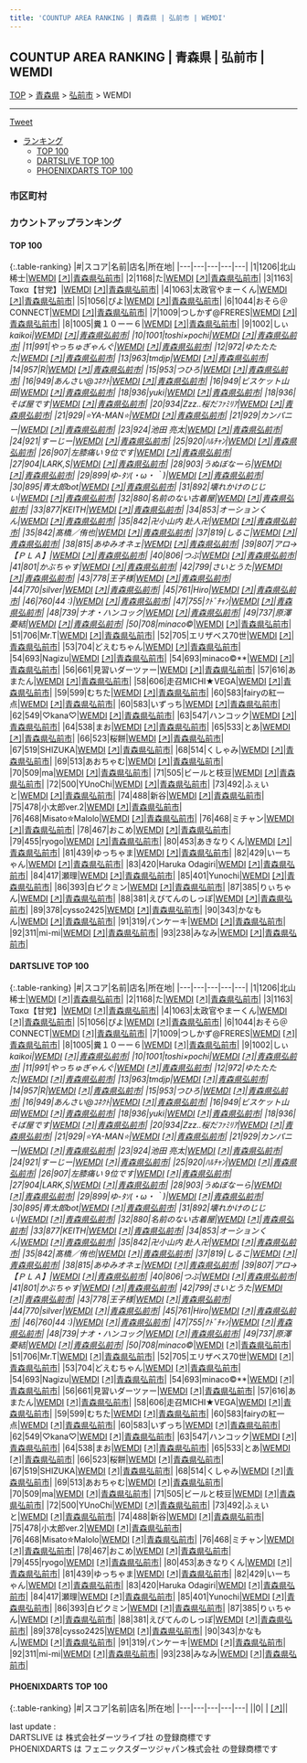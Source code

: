 ```yaml
---
title: 'COUNTUP AREA RANKING | 青森県 | 弘前市 | WEMDI'
---
```

## COUNTUP AREA RANKING | 青森県 | 弘前市 | WEMDI

[TOP](/darts/rank/) > [青森県](/darts/rank/青森県/) > [弘前市](/darts/rank/青森県/弘前市/) > WEMDI

___

<a href="https://twitter.com/share?ref_src=twsrc%5Etfw" data-text="COUNTUP AREA RANKING | 青森県弘前市WEMDI" class="twitter-share-button" data-hashtags="DARTSLIVE,PHOENIXDARTS,darts,ダーツ" data-show-count="false">Tweet</a>

* [ランキング](#カウントアップランキング)
    * [TOP 100](#top-100)
    * [DARTSLIVE TOP 100](#dartslive-top-100)
    * [PHOENIXDARTS TOP 100](#phoenixdarts-top-100)

### 市区町村

<ul>

</ul>

### カウントアップランキング

#### TOP 100



{:.table-ranking}
|#|スコア|名前|店名|所在地|
|---|---|---|---|---|
|1|1206|<span class="rank-name-dl">北山　稀士</span>|<a href="/darts/rank/shops/9cc9816dccb3c0a80d9b047a20a7ba1e.html">WEMDI</a> <a href="https://search.dartslive.com/jp/shop/9cc9816dccb3c0a80d9b047a20a7ba1e">[↗]</a>|<a href="/darts/rank/青森県/弘前市">青森県弘前市</a>|
|2|1168|<span class="rank-name-dl">た</span>|<a href="/darts/rank/shops/9cc9816dccb3c0a80d9b047a20a7ba1e.html">WEMDI</a> <a href="https://search.dartslive.com/jp/shop/9cc9816dccb3c0a80d9b047a20a7ba1e">[↗]</a>|<a href="/darts/rank/青森県/弘前市">青森県弘前市</a>|
|3|1163|<span class="rank-name-dl">Τακα【甘党】</span>|<a href="/darts/rank/shops/9cc9816dccb3c0a80d9b047a20a7ba1e.html">WEMDI</a> <a href="https://search.dartslive.com/jp/shop/9cc9816dccb3c0a80d9b047a20a7ba1e">[↗]</a>|<a href="/darts/rank/青森県/弘前市">青森県弘前市</a>|
|4|1063|<span class="rank-name-dl">太政官やまーくん</span>|<a href="/darts/rank/shops/9cc9816dccb3c0a80d9b047a20a7ba1e.html">WEMDI</a> <a href="https://search.dartslive.com/jp/shop/9cc9816dccb3c0a80d9b047a20a7ba1e">[↗]</a>|<a href="/darts/rank/青森県/弘前市">青森県弘前市</a>|
|5|1056|<span class="rank-name-dl">ぴよ</span>|<a href="/darts/rank/shops/9cc9816dccb3c0a80d9b047a20a7ba1e.html">WEMDI</a> <a href="https://search.dartslive.com/jp/shop/9cc9816dccb3c0a80d9b047a20a7ba1e">[↗]</a>|<a href="/darts/rank/青森県/弘前市">青森県弘前市</a>|
|6|1044|<span class="rank-name-dl">おそら＠CONNECT</span>|<a href="/darts/rank/shops/9cc9816dccb3c0a80d9b047a20a7ba1e.html">WEMDI</a> <a href="https://search.dartslive.com/jp/shop/9cc9816dccb3c0a80d9b047a20a7ba1e">[↗]</a>|<a href="/darts/rank/青森県/弘前市">青森県弘前市</a>|
|7|1009|<span class="rank-name-dl">つしかず@FRERES</span>|<a href="/darts/rank/shops/9cc9816dccb3c0a80d9b047a20a7ba1e.html">WEMDI</a> <a href="https://search.dartslive.com/jp/shop/9cc9816dccb3c0a80d9b047a20a7ba1e">[↗]</a>|<a href="/darts/rank/青森県/弘前市">青森県弘前市</a>|
|8|1005|<span class="rank-name-dl">糞１０ーー６</span>|<a href="/darts/rank/shops/9cc9816dccb3c0a80d9b047a20a7ba1e.html">WEMDI</a> <a href="https://search.dartslive.com/jp/shop/9cc9816dccb3c0a80d9b047a20a7ba1e">[↗]</a>|<a href="/darts/rank/青森県/弘前市">青森県弘前市</a>|
|9|1002|<span class="rank-name-dl">しぃ*kaikoi</span>|<a href="/darts/rank/shops/9cc9816dccb3c0a80d9b047a20a7ba1e.html">WEMDI</a> <a href="https://search.dartslive.com/jp/shop/9cc9816dccb3c0a80d9b047a20a7ba1e">[↗]</a>|<a href="/darts/rank/青森県/弘前市">青森県弘前市</a>|
|10|1001|<span class="rank-name-dl">toshi×pochi</span>|<a href="/darts/rank/shops/9cc9816dccb3c0a80d9b047a20a7ba1e.html">WEMDI</a> <a href="https://search.dartslive.com/jp/shop/9cc9816dccb3c0a80d9b047a20a7ba1e">[↗]</a>|<a href="/darts/rank/青森県/弘前市">青森県弘前市</a>|
|11|991|<span class="rank-name-dl">やっちゅぎゃんぐ</span>|<a href="/darts/rank/shops/9cc9816dccb3c0a80d9b047a20a7ba1e.html">WEMDI</a> <a href="https://search.dartslive.com/jp/shop/9cc9816dccb3c0a80d9b047a20a7ba1e">[↗]</a>|<a href="/darts/rank/青森県/弘前市">青森県弘前市</a>|
|12|972|<span class="rank-name-dl">ゆたたたた</span>|<a href="/darts/rank/shops/9cc9816dccb3c0a80d9b047a20a7ba1e.html">WEMDI</a> <a href="https://search.dartslive.com/jp/shop/9cc9816dccb3c0a80d9b047a20a7ba1e">[↗]</a>|<a href="/darts/rank/青森県/弘前市">青森県弘前市</a>|
|13|963|<span class="rank-name-dl">tmdjp</span>|<a href="/darts/rank/shops/9cc9816dccb3c0a80d9b047a20a7ba1e.html">WEMDI</a> <a href="https://search.dartslive.com/jp/shop/9cc9816dccb3c0a80d9b047a20a7ba1e">[↗]</a>|<a href="/darts/rank/青森県/弘前市">青森県弘前市</a>|
|14|957|<span class="rank-name-dl">R</span>|<a href="/darts/rank/shops/9cc9816dccb3c0a80d9b047a20a7ba1e.html">WEMDI</a> <a href="https://search.dartslive.com/jp/shop/9cc9816dccb3c0a80d9b047a20a7ba1e">[↗]</a>|<a href="/darts/rank/青森県/弘前市">青森県弘前市</a>|
|15|953|<span class="rank-name-dl">つひろ</span>|<a href="/darts/rank/shops/9cc9816dccb3c0a80d9b047a20a7ba1e.html">WEMDI</a> <a href="https://search.dartslive.com/jp/shop/9cc9816dccb3c0a80d9b047a20a7ba1e">[↗]</a>|<a href="/darts/rank/青森県/弘前市">青森県弘前市</a>|
|16|949|<span class="rank-name-dl">あんさい@ｺﾈｸﾄ</span>|<a href="/darts/rank/shops/9cc9816dccb3c0a80d9b047a20a7ba1e.html">WEMDI</a> <a href="https://search.dartslive.com/jp/shop/9cc9816dccb3c0a80d9b047a20a7ba1e">[↗]</a>|<a href="/darts/rank/青森県/弘前市">青森県弘前市</a>|
|16|949|<span class="rank-name-dl">ビスケット山田</span>|<a href="/darts/rank/shops/9cc9816dccb3c0a80d9b047a20a7ba1e.html">WEMDI</a> <a href="https://search.dartslive.com/jp/shop/9cc9816dccb3c0a80d9b047a20a7ba1e">[↗]</a>|<a href="/darts/rank/青森県/弘前市">青森県弘前市</a>|
|18|936|<span class="rank-name-dl">yuki</span>|<a href="/darts/rank/shops/9cc9816dccb3c0a80d9b047a20a7ba1e.html">WEMDI</a> <a href="https://search.dartslive.com/jp/shop/9cc9816dccb3c0a80d9b047a20a7ba1e">[↗]</a>|<a href="/darts/rank/青森県/弘前市">青森県弘前市</a>|
|18|936|<span class="rank-name-dl">そば屋です</span>|<a href="/darts/rank/shops/9cc9816dccb3c0a80d9b047a20a7ba1e.html">WEMDI</a> <a href="https://search.dartslive.com/jp/shop/9cc9816dccb3c0a80d9b047a20a7ba1e">[↗]</a>|<a href="/darts/rank/青森県/弘前市">青森県弘前市</a>|
|20|934|<span class="rank-name-dl">Zzz..*桜だﾌｧﾐﾘｱ*</span>|<a href="/darts/rank/shops/9cc9816dccb3c0a80d9b047a20a7ba1e.html">WEMDI</a> <a href="https://search.dartslive.com/jp/shop/9cc9816dccb3c0a80d9b047a20a7ba1e">[↗]</a>|<a href="/darts/rank/青森県/弘前市">青森県弘前市</a>|
|21|929|<span class="rank-name-dl">⭐YA-MAN⭐</span>|<a href="/darts/rank/shops/9cc9816dccb3c0a80d9b047a20a7ba1e.html">WEMDI</a> <a href="https://search.dartslive.com/jp/shop/9cc9816dccb3c0a80d9b047a20a7ba1e">[↗]</a>|<a href="/darts/rank/青森県/弘前市">青森県弘前市</a>|
|21|929|<span class="rank-name-dl">カンパニー</span>|<a href="/darts/rank/shops/9cc9816dccb3c0a80d9b047a20a7ba1e.html">WEMDI</a> <a href="https://search.dartslive.com/jp/shop/9cc9816dccb3c0a80d9b047a20a7ba1e">[↗]</a>|<a href="/darts/rank/青森県/弘前市">青森県弘前市</a>|
|23|924|<span class="rank-name-dl">池田 亮太</span>|<a href="/darts/rank/shops/9cc9816dccb3c0a80d9b047a20a7ba1e.html">WEMDI</a> <a href="https://search.dartslive.com/jp/shop/9cc9816dccb3c0a80d9b047a20a7ba1e">[↗]</a>|<a href="/darts/rank/青森県/弘前市">青森県弘前市</a>|
|24|921|<span class="rank-name-dl">すーじー</span>|<a href="/darts/rank/shops/9cc9816dccb3c0a80d9b047a20a7ba1e.html">WEMDI</a> <a href="https://search.dartslive.com/jp/shop/9cc9816dccb3c0a80d9b047a20a7ba1e">[↗]</a>|<a href="/darts/rank/青森県/弘前市">青森県弘前市</a>|
|25|920|<span class="rank-name-dl">ﾊﾙﾁｬﾝ</span>|<a href="/darts/rank/shops/9cc9816dccb3c0a80d9b047a20a7ba1e.html">WEMDI</a> <a href="https://search.dartslive.com/jp/shop/9cc9816dccb3c0a80d9b047a20a7ba1e">[↗]</a>|<a href="/darts/rank/青森県/弘前市">青森県弘前市</a>|
|26|907|<span class="rank-name-dl">左膝痛い 9位です</span>|<a href="/darts/rank/shops/9cc9816dccb3c0a80d9b047a20a7ba1e.html">WEMDI</a> <a href="https://search.dartslive.com/jp/shop/9cc9816dccb3c0a80d9b047a20a7ba1e">[↗]</a>|<a href="/darts/rank/青森県/弘前市">青森県弘前市</a>|
|27|904|<span class="rank-name-dl">LARK,S</span>|<a href="/darts/rank/shops/9cc9816dccb3c0a80d9b047a20a7ba1e.html">WEMDI</a> <a href="https://search.dartslive.com/jp/shop/9cc9816dccb3c0a80d9b047a20a7ba1e">[↗]</a>|<a href="/darts/rank/青森県/弘前市">青森県弘前市</a>|
|28|903|<span class="rank-name-dl">うぬぼなーら</span>|<a href="/darts/rank/shops/9cc9816dccb3c0a80d9b047a20a7ba1e.html">WEMDI</a> <a href="https://search.dartslive.com/jp/shop/9cc9816dccb3c0a80d9b047a20a7ba1e">[↗]</a>|<a href="/darts/rank/青森県/弘前市">青森県弘前市</a>|
|29|899|<span class="rank-name-dl">ゆ-ﾀｿ(・ω・｀)</span>|<a href="/darts/rank/shops/9cc9816dccb3c0a80d9b047a20a7ba1e.html">WEMDI</a> <a href="https://search.dartslive.com/jp/shop/9cc9816dccb3c0a80d9b047a20a7ba1e">[↗]</a>|<a href="/darts/rank/青森県/弘前市">青森県弘前市</a>|
|30|895|<span class="rank-name-dl">青太郎bot</span>|<a href="/darts/rank/shops/9cc9816dccb3c0a80d9b047a20a7ba1e.html">WEMDI</a> <a href="https://search.dartslive.com/jp/shop/9cc9816dccb3c0a80d9b047a20a7ba1e">[↗]</a>|<a href="/darts/rank/青森県/弘前市">青森県弘前市</a>|
|31|892|<span class="rank-name-dl">壊れかけのじじい</span>|<a href="/darts/rank/shops/9cc9816dccb3c0a80d9b047a20a7ba1e.html">WEMDI</a> <a href="https://search.dartslive.com/jp/shop/9cc9816dccb3c0a80d9b047a20a7ba1e">[↗]</a>|<a href="/darts/rank/青森県/弘前市">青森県弘前市</a>|
|32|880|<span class="rank-name-dl">名前のない古着屋</span>|<a href="/darts/rank/shops/9cc9816dccb3c0a80d9b047a20a7ba1e.html">WEMDI</a> <a href="https://search.dartslive.com/jp/shop/9cc9816dccb3c0a80d9b047a20a7ba1e">[↗]</a>|<a href="/darts/rank/青森県/弘前市">青森県弘前市</a>|
|33|877|<span class="rank-name-dl">KEITH</span>|<a href="/darts/rank/shops/9cc9816dccb3c0a80d9b047a20a7ba1e.html">WEMDI</a> <a href="https://search.dartslive.com/jp/shop/9cc9816dccb3c0a80d9b047a20a7ba1e">[↗]</a>|<a href="/darts/rank/青森県/弘前市">青森県弘前市</a>|
|34|853|<span class="rank-name-dl">オーションくん</span>|<a href="/darts/rank/shops/9cc9816dccb3c0a80d9b047a20a7ba1e.html">WEMDI</a> <a href="https://search.dartslive.com/jp/shop/9cc9816dccb3c0a80d9b047a20a7ba1e">[↗]</a>|<a href="/darts/rank/青森県/弘前市">青森県弘前市</a>|
|35|842|<span class="rank-name-dl">卍小山内 赴人卍</span>|<a href="/darts/rank/shops/9cc9816dccb3c0a80d9b047a20a7ba1e.html">WEMDI</a> <a href="https://search.dartslive.com/jp/shop/9cc9816dccb3c0a80d9b047a20a7ba1e">[↗]</a>|<a href="/darts/rank/青森県/弘前市">青森県弘前市</a>|
|35|842|<span class="rank-name-dl">髙橋／侑也</span>|<a href="/darts/rank/shops/9cc9816dccb3c0a80d9b047a20a7ba1e.html">WEMDI</a> <a href="https://search.dartslive.com/jp/shop/9cc9816dccb3c0a80d9b047a20a7ba1e">[↗]</a>|<a href="/darts/rank/青森県/弘前市">青森県弘前市</a>|
|37|819|<span class="rank-name-dl">しるこ</span>|<a href="/darts/rank/shops/9cc9816dccb3c0a80d9b047a20a7ba1e.html">WEMDI</a> <a href="https://search.dartslive.com/jp/shop/9cc9816dccb3c0a80d9b047a20a7ba1e">[↗]</a>|<a href="/darts/rank/青森県/弘前市">青森県弘前市</a>|
|38|815|<span class="rank-name-dl">あゆみオネェ</span>|<a href="/darts/rank/shops/9cc9816dccb3c0a80d9b047a20a7ba1e.html">WEMDI</a> <a href="https://search.dartslive.com/jp/shop/9cc9816dccb3c0a80d9b047a20a7ba1e">[↗]</a>|<a href="/darts/rank/青森県/弘前市">青森県弘前市</a>|
|39|807|<span class="rank-name-dl">アロ→【ＰＬＡ】</span>|<a href="/darts/rank/shops/9cc9816dccb3c0a80d9b047a20a7ba1e.html">WEMDI</a> <a href="https://search.dartslive.com/jp/shop/9cc9816dccb3c0a80d9b047a20a7ba1e">[↗]</a>|<a href="/darts/rank/青森県/弘前市">青森県弘前市</a>|
|40|806|<span class="rank-name-dl">つぶ</span>|<a href="/darts/rank/shops/9cc9816dccb3c0a80d9b047a20a7ba1e.html">WEMDI</a> <a href="https://search.dartslive.com/jp/shop/9cc9816dccb3c0a80d9b047a20a7ba1e">[↗]</a>|<a href="/darts/rank/青森県/弘前市">青森県弘前市</a>|
|41|801|<span class="rank-name-dl">かぶちゃす</span>|<a href="/darts/rank/shops/9cc9816dccb3c0a80d9b047a20a7ba1e.html">WEMDI</a> <a href="https://search.dartslive.com/jp/shop/9cc9816dccb3c0a80d9b047a20a7ba1e">[↗]</a>|<a href="/darts/rank/青森県/弘前市">青森県弘前市</a>|
|42|799|<span class="rank-name-dl">さいとうた</span>|<a href="/darts/rank/shops/9cc9816dccb3c0a80d9b047a20a7ba1e.html">WEMDI</a> <a href="https://search.dartslive.com/jp/shop/9cc9816dccb3c0a80d9b047a20a7ba1e">[↗]</a>|<a href="/darts/rank/青森県/弘前市">青森県弘前市</a>|
|43|778|<span class="rank-name-dl">王子様</span>|<a href="/darts/rank/shops/9cc9816dccb3c0a80d9b047a20a7ba1e.html">WEMDI</a> <a href="https://search.dartslive.com/jp/shop/9cc9816dccb3c0a80d9b047a20a7ba1e">[↗]</a>|<a href="/darts/rank/青森県/弘前市">青森県弘前市</a>|
|44|770|<span class="rank-name-dl">silver</span>|<a href="/darts/rank/shops/9cc9816dccb3c0a80d9b047a20a7ba1e.html">WEMDI</a> <a href="https://search.dartslive.com/jp/shop/9cc9816dccb3c0a80d9b047a20a7ba1e">[↗]</a>|<a href="/darts/rank/青森県/弘前市">青森県弘前市</a>|
|45|761|<span class="rank-name-dl">Hiro</span>|<a href="/darts/rank/shops/9cc9816dccb3c0a80d9b047a20a7ba1e.html">WEMDI</a> <a href="https://search.dartslive.com/jp/shop/9cc9816dccb3c0a80d9b047a20a7ba1e">[↗]</a>|<a href="/darts/rank/青森県/弘前市">青森県弘前市</a>|
|46|760|<span class="rank-name-dl">44 :)</span>|<a href="/darts/rank/shops/9cc9816dccb3c0a80d9b047a20a7ba1e.html">WEMDI</a> <a href="https://search.dartslive.com/jp/shop/9cc9816dccb3c0a80d9b047a20a7ba1e">[↗]</a>|<a href="/darts/rank/青森県/弘前市">青森県弘前市</a>|
|47|755|<span class="rank-name-dl">ｸﾄﾞﾁｬﾝ</span>|<a href="/darts/rank/shops/9cc9816dccb3c0a80d9b047a20a7ba1e.html">WEMDI</a> <a href="https://search.dartslive.com/jp/shop/9cc9816dccb3c0a80d9b047a20a7ba1e">[↗]</a>|<a href="/darts/rank/青森県/弘前市">青森県弘前市</a>|
|48|739|<span class="rank-name-dl">ナオ・ハンコック</span>|<a href="/darts/rank/shops/9cc9816dccb3c0a80d9b047a20a7ba1e.html">WEMDI</a> <a href="https://search.dartslive.com/jp/shop/9cc9816dccb3c0a80d9b047a20a7ba1e">[↗]</a>|<a href="/darts/rank/青森県/弘前市">青森県弘前市</a>|
|49|737|<span class="rank-name-dl">原澤憂結</span>|<a href="/darts/rank/shops/9cc9816dccb3c0a80d9b047a20a7ba1e.html">WEMDI</a> <a href="https://search.dartslive.com/jp/shop/9cc9816dccb3c0a80d9b047a20a7ba1e">[↗]</a>|<a href="/darts/rank/青森県/弘前市">青森県弘前市</a>|
|50|708|<span class="rank-name-dl">minaco©️*</span>|<a href="/darts/rank/shops/9cc9816dccb3c0a80d9b047a20a7ba1e.html">WEMDI</a> <a href="https://search.dartslive.com/jp/shop/9cc9816dccb3c0a80d9b047a20a7ba1e">[↗]</a>|<a href="/darts/rank/青森県/弘前市">青森県弘前市</a>|
|51|706|<span class="rank-name-dl">Mr.T</span>|<a href="/darts/rank/shops/9cc9816dccb3c0a80d9b047a20a7ba1e.html">WEMDI</a> <a href="https://search.dartslive.com/jp/shop/9cc9816dccb3c0a80d9b047a20a7ba1e">[↗]</a>|<a href="/darts/rank/青森県/弘前市">青森県弘前市</a>|
|52|705|<span class="rank-name-dl">エリザベス70世</span>|<a href="/darts/rank/shops/9cc9816dccb3c0a80d9b047a20a7ba1e.html">WEMDI</a> <a href="https://search.dartslive.com/jp/shop/9cc9816dccb3c0a80d9b047a20a7ba1e">[↗]</a>|<a href="/darts/rank/青森県/弘前市">青森県弘前市</a>|
|53|704|<span class="rank-name-dl">どえむちゃん</span>|<a href="/darts/rank/shops/9cc9816dccb3c0a80d9b047a20a7ba1e.html">WEMDI</a> <a href="https://search.dartslive.com/jp/shop/9cc9816dccb3c0a80d9b047a20a7ba1e">[↗]</a>|<a href="/darts/rank/青森県/弘前市">青森県弘前市</a>|
|54|693|<span class="rank-name-dl">Nagizu</span>|<a href="/darts/rank/shops/9cc9816dccb3c0a80d9b047a20a7ba1e.html">WEMDI</a> <a href="https://search.dartslive.com/jp/shop/9cc9816dccb3c0a80d9b047a20a7ba1e">[↗]</a>|<a href="/darts/rank/青森県/弘前市">青森県弘前市</a>|
|54|693|<span class="rank-name-dl">minaco©️**</span>|<a href="/darts/rank/shops/9cc9816dccb3c0a80d9b047a20a7ba1e.html">WEMDI</a> <a href="https://search.dartslive.com/jp/shop/9cc9816dccb3c0a80d9b047a20a7ba1e">[↗]</a>|<a href="/darts/rank/青森県/弘前市">青森県弘前市</a>|
|56|661|<span class="rank-name-dl">見習いダーツァー</span>|<a href="/darts/rank/shops/9cc9816dccb3c0a80d9b047a20a7ba1e.html">WEMDI</a> <a href="https://search.dartslive.com/jp/shop/9cc9816dccb3c0a80d9b047a20a7ba1e">[↗]</a>|<a href="/darts/rank/青森県/弘前市">青森県弘前市</a>|
|57|616|<span class="rank-name-dl">あまたん</span>|<a href="/darts/rank/shops/9cc9816dccb3c0a80d9b047a20a7ba1e.html">WEMDI</a> <a href="https://search.dartslive.com/jp/shop/9cc9816dccb3c0a80d9b047a20a7ba1e">[↗]</a>|<a href="/darts/rank/青森県/弘前市">青森県弘前市</a>|
|58|606|<span class="rank-name-dl">走召MICHI★VEGA</span>|<a href="/darts/rank/shops/9cc9816dccb3c0a80d9b047a20a7ba1e.html">WEMDI</a> <a href="https://search.dartslive.com/jp/shop/9cc9816dccb3c0a80d9b047a20a7ba1e">[↗]</a>|<a href="/darts/rank/青森県/弘前市">青森県弘前市</a>|
|59|599|<span class="rank-name-dl">むちた</span>|<a href="/darts/rank/shops/9cc9816dccb3c0a80d9b047a20a7ba1e.html">WEMDI</a> <a href="https://search.dartslive.com/jp/shop/9cc9816dccb3c0a80d9b047a20a7ba1e">[↗]</a>|<a href="/darts/rank/青森県/弘前市">青森県弘前市</a>|
|60|583|<span class="rank-name-dl">fairyの紅一点</span>|<a href="/darts/rank/shops/9cc9816dccb3c0a80d9b047a20a7ba1e.html">WEMDI</a> <a href="https://search.dartslive.com/jp/shop/9cc9816dccb3c0a80d9b047a20a7ba1e">[↗]</a>|<a href="/darts/rank/青森県/弘前市">青森県弘前市</a>|
|60|583|<span class="rank-name-dl">いずっち</span>|<a href="/darts/rank/shops/9cc9816dccb3c0a80d9b047a20a7ba1e.html">WEMDI</a> <a href="https://search.dartslive.com/jp/shop/9cc9816dccb3c0a80d9b047a20a7ba1e">[↗]</a>|<a href="/darts/rank/青森県/弘前市">青森県弘前市</a>|
|62|549|<span class="rank-name-dl">♡kana♡</span>|<a href="/darts/rank/shops/9cc9816dccb3c0a80d9b047a20a7ba1e.html">WEMDI</a> <a href="https://search.dartslive.com/jp/shop/9cc9816dccb3c0a80d9b047a20a7ba1e">[↗]</a>|<a href="/darts/rank/青森県/弘前市">青森県弘前市</a>|
|63|547|<span class="rank-name-dl">ハンコック</span>|<a href="/darts/rank/shops/9cc9816dccb3c0a80d9b047a20a7ba1e.html">WEMDI</a> <a href="https://search.dartslive.com/jp/shop/9cc9816dccb3c0a80d9b047a20a7ba1e">[↗]</a>|<a href="/darts/rank/青森県/弘前市">青森県弘前市</a>|
|64|538|<span class="rank-name-dl">まお</span>|<a href="/darts/rank/shops/9cc9816dccb3c0a80d9b047a20a7ba1e.html">WEMDI</a> <a href="https://search.dartslive.com/jp/shop/9cc9816dccb3c0a80d9b047a20a7ba1e">[↗]</a>|<a href="/darts/rank/青森県/弘前市">青森県弘前市</a>|
|65|533|<span class="rank-name-dl">とあ</span>|<a href="/darts/rank/shops/9cc9816dccb3c0a80d9b047a20a7ba1e.html">WEMDI</a> <a href="https://search.dartslive.com/jp/shop/9cc9816dccb3c0a80d9b047a20a7ba1e">[↗]</a>|<a href="/darts/rank/青森県/弘前市">青森県弘前市</a>|
|66|523|<span class="rank-name-dl">桜餅</span>|<a href="/darts/rank/shops/9cc9816dccb3c0a80d9b047a20a7ba1e.html">WEMDI</a> <a href="https://search.dartslive.com/jp/shop/9cc9816dccb3c0a80d9b047a20a7ba1e">[↗]</a>|<a href="/darts/rank/青森県/弘前市">青森県弘前市</a>|
|67|519|<span class="rank-name-dl">SHIZUKA</span>|<a href="/darts/rank/shops/9cc9816dccb3c0a80d9b047a20a7ba1e.html">WEMDI</a> <a href="https://search.dartslive.com/jp/shop/9cc9816dccb3c0a80d9b047a20a7ba1e">[↗]</a>|<a href="/darts/rank/青森県/弘前市">青森県弘前市</a>|
|68|514|<span class="rank-name-dl">くしゃみ</span>|<a href="/darts/rank/shops/9cc9816dccb3c0a80d9b047a20a7ba1e.html">WEMDI</a> <a href="https://search.dartslive.com/jp/shop/9cc9816dccb3c0a80d9b047a20a7ba1e">[↗]</a>|<a href="/darts/rank/青森県/弘前市">青森県弘前市</a>|
|69|513|<span class="rank-name-dl">あおちゃむ</span>|<a href="/darts/rank/shops/9cc9816dccb3c0a80d9b047a20a7ba1e.html">WEMDI</a> <a href="https://search.dartslive.com/jp/shop/9cc9816dccb3c0a80d9b047a20a7ba1e">[↗]</a>|<a href="/darts/rank/青森県/弘前市">青森県弘前市</a>|
|70|509|<span class="rank-name-dl">ma</span>|<a href="/darts/rank/shops/9cc9816dccb3c0a80d9b047a20a7ba1e.html">WEMDI</a> <a href="https://search.dartslive.com/jp/shop/9cc9816dccb3c0a80d9b047a20a7ba1e">[↗]</a>|<a href="/darts/rank/青森県/弘前市">青森県弘前市</a>|
|71|505|<span class="rank-name-dl">ビールと枝豆</span>|<a href="/darts/rank/shops/9cc9816dccb3c0a80d9b047a20a7ba1e.html">WEMDI</a> <a href="https://search.dartslive.com/jp/shop/9cc9816dccb3c0a80d9b047a20a7ba1e">[↗]</a>|<a href="/darts/rank/青森県/弘前市">青森県弘前市</a>|
|72|500|<span class="rank-name-dl">YUnoChi</span>|<a href="/darts/rank/shops/9cc9816dccb3c0a80d9b047a20a7ba1e.html">WEMDI</a> <a href="https://search.dartslive.com/jp/shop/9cc9816dccb3c0a80d9b047a20a7ba1e">[↗]</a>|<a href="/darts/rank/青森県/弘前市">青森県弘前市</a>|
|73|492|<span class="rank-name-dl">ふぇいと</span>|<a href="/darts/rank/shops/9cc9816dccb3c0a80d9b047a20a7ba1e.html">WEMDI</a> <a href="https://search.dartslive.com/jp/shop/9cc9816dccb3c0a80d9b047a20a7ba1e">[↗]</a>|<a href="/darts/rank/青森県/弘前市">青森県弘前市</a>|
|74|488|<span class="rank-name-dl">新谷</span>|<a href="/darts/rank/shops/9cc9816dccb3c0a80d9b047a20a7ba1e.html">WEMDI</a> <a href="https://search.dartslive.com/jp/shop/9cc9816dccb3c0a80d9b047a20a7ba1e">[↗]</a>|<a href="/darts/rank/青森県/弘前市">青森県弘前市</a>|
|75|478|<span class="rank-name-dl">小太郎ver.2</span>|<a href="/darts/rank/shops/9cc9816dccb3c0a80d9b047a20a7ba1e.html">WEMDI</a> <a href="https://search.dartslive.com/jp/shop/9cc9816dccb3c0a80d9b047a20a7ba1e">[↗]</a>|<a href="/darts/rank/青森県/弘前市">青森県弘前市</a>|
|76|468|<span class="rank-name-dl">Misato✮Malolo</span>|<a href="/darts/rank/shops/9cc9816dccb3c0a80d9b047a20a7ba1e.html">WEMDI</a> <a href="https://search.dartslive.com/jp/shop/9cc9816dccb3c0a80d9b047a20a7ba1e">[↗]</a>|<a href="/darts/rank/青森県/弘前市">青森県弘前市</a>|
|76|468|<span class="rank-name-dl">ミチャン</span>|<a href="/darts/rank/shops/9cc9816dccb3c0a80d9b047a20a7ba1e.html">WEMDI</a> <a href="https://search.dartslive.com/jp/shop/9cc9816dccb3c0a80d9b047a20a7ba1e">[↗]</a>|<a href="/darts/rank/青森県/弘前市">青森県弘前市</a>|
|78|467|<span class="rank-name-dl">おこめ</span>|<a href="/darts/rank/shops/9cc9816dccb3c0a80d9b047a20a7ba1e.html">WEMDI</a> <a href="https://search.dartslive.com/jp/shop/9cc9816dccb3c0a80d9b047a20a7ba1e">[↗]</a>|<a href="/darts/rank/青森県/弘前市">青森県弘前市</a>|
|79|455|<span class="rank-name-dl">ryogo</span>|<a href="/darts/rank/shops/9cc9816dccb3c0a80d9b047a20a7ba1e.html">WEMDI</a> <a href="https://search.dartslive.com/jp/shop/9cc9816dccb3c0a80d9b047a20a7ba1e">[↗]</a>|<a href="/darts/rank/青森県/弘前市">青森県弘前市</a>|
|80|453|<span class="rank-name-dl">あきなりくん</span>|<a href="/darts/rank/shops/9cc9816dccb3c0a80d9b047a20a7ba1e.html">WEMDI</a> <a href="https://search.dartslive.com/jp/shop/9cc9816dccb3c0a80d9b047a20a7ba1e">[↗]</a>|<a href="/darts/rank/青森県/弘前市">青森県弘前市</a>|
|81|439|<span class="rank-name-dl">ゆっちゃま</span>|<a href="/darts/rank/shops/9cc9816dccb3c0a80d9b047a20a7ba1e.html">WEMDI</a> <a href="https://search.dartslive.com/jp/shop/9cc9816dccb3c0a80d9b047a20a7ba1e">[↗]</a>|<a href="/darts/rank/青森県/弘前市">青森県弘前市</a>|
|82|429|<span class="rank-name-dl">いーちゃん</span>|<a href="/darts/rank/shops/9cc9816dccb3c0a80d9b047a20a7ba1e.html">WEMDI</a> <a href="https://search.dartslive.com/jp/shop/9cc9816dccb3c0a80d9b047a20a7ba1e">[↗]</a>|<a href="/darts/rank/青森県/弘前市">青森県弘前市</a>|
|83|420|<span class="rank-name-dl">Haruka Odagiri</span>|<a href="/darts/rank/shops/9cc9816dccb3c0a80d9b047a20a7ba1e.html">WEMDI</a> <a href="https://search.dartslive.com/jp/shop/9cc9816dccb3c0a80d9b047a20a7ba1e">[↗]</a>|<a href="/darts/rank/青森県/弘前市">青森県弘前市</a>|
|84|417|<span class="rank-name-dl">瀬理</span>|<a href="/darts/rank/shops/9cc9816dccb3c0a80d9b047a20a7ba1e.html">WEMDI</a> <a href="https://search.dartslive.com/jp/shop/9cc9816dccb3c0a80d9b047a20a7ba1e">[↗]</a>|<a href="/darts/rank/青森県/弘前市">青森県弘前市</a>|
|85|401|<span class="rank-name-dl">Yunochi</span>|<a href="/darts/rank/shops/9cc9816dccb3c0a80d9b047a20a7ba1e.html">WEMDI</a> <a href="https://search.dartslive.com/jp/shop/9cc9816dccb3c0a80d9b047a20a7ba1e">[↗]</a>|<a href="/darts/rank/青森県/弘前市">青森県弘前市</a>|
|86|393|<span class="rank-name-dl">白ピクミン</span>|<a href="/darts/rank/shops/9cc9816dccb3c0a80d9b047a20a7ba1e.html">WEMDI</a> <a href="https://search.dartslive.com/jp/shop/9cc9816dccb3c0a80d9b047a20a7ba1e">[↗]</a>|<a href="/darts/rank/青森県/弘前市">青森県弘前市</a>|
|87|385|<span class="rank-name-dl">りぃちゃん</span>|<a href="/darts/rank/shops/9cc9816dccb3c0a80d9b047a20a7ba1e.html">WEMDI</a> <a href="https://search.dartslive.com/jp/shop/9cc9816dccb3c0a80d9b047a20a7ba1e">[↗]</a>|<a href="/darts/rank/青森県/弘前市">青森県弘前市</a>|
|88|381|<span class="rank-name-dl">えびてんのしっぽ</span>|<a href="/darts/rank/shops/9cc9816dccb3c0a80d9b047a20a7ba1e.html">WEMDI</a> <a href="https://search.dartslive.com/jp/shop/9cc9816dccb3c0a80d9b047a20a7ba1e">[↗]</a>|<a href="/darts/rank/青森県/弘前市">青森県弘前市</a>|
|89|378|<span class="rank-name-dl">cysso2425</span>|<a href="/darts/rank/shops/9cc9816dccb3c0a80d9b047a20a7ba1e.html">WEMDI</a> <a href="https://search.dartslive.com/jp/shop/9cc9816dccb3c0a80d9b047a20a7ba1e">[↗]</a>|<a href="/darts/rank/青森県/弘前市">青森県弘前市</a>|
|90|343|<span class="rank-name-dl">かなもん</span>|<a href="/darts/rank/shops/9cc9816dccb3c0a80d9b047a20a7ba1e.html">WEMDI</a> <a href="https://search.dartslive.com/jp/shop/9cc9816dccb3c0a80d9b047a20a7ba1e">[↗]</a>|<a href="/darts/rank/青森県/弘前市">青森県弘前市</a>|
|91|319|<span class="rank-name-dl">パンケーキ</span>|<a href="/darts/rank/shops/9cc9816dccb3c0a80d9b047a20a7ba1e.html">WEMDI</a> <a href="https://search.dartslive.com/jp/shop/9cc9816dccb3c0a80d9b047a20a7ba1e">[↗]</a>|<a href="/darts/rank/青森県/弘前市">青森県弘前市</a>|
|92|311|<span class="rank-name-dl">mi-mi</span>|<a href="/darts/rank/shops/9cc9816dccb3c0a80d9b047a20a7ba1e.html">WEMDI</a> <a href="https://search.dartslive.com/jp/shop/9cc9816dccb3c0a80d9b047a20a7ba1e">[↗]</a>|<a href="/darts/rank/青森県/弘前市">青森県弘前市</a>|
|93|238|<span class="rank-name-dl">みなみ</span>|<a href="/darts/rank/shops/9cc9816dccb3c0a80d9b047a20a7ba1e.html">WEMDI</a> <a href="https://search.dartslive.com/jp/shop/9cc9816dccb3c0a80d9b047a20a7ba1e">[↗]</a>|<a href="/darts/rank/青森県/弘前市">青森県弘前市</a>|


#### DARTSLIVE TOP 100



{:.table-ranking}
|#|スコア|名前|店名|所在地|
|---|---|---|---|---|
|1|1206|<span class="rank-name-dl">北山　稀士</span>|<a href="/darts/rank/shops/9cc9816dccb3c0a80d9b047a20a7ba1e.html">WEMDI</a> <a href="https://search.dartslive.com/jp/shop/9cc9816dccb3c0a80d9b047a20a7ba1e">[↗]</a>|<a href="/darts/rank/青森県/弘前市">青森県弘前市</a>|
|2|1168|<span class="rank-name-dl">た</span>|<a href="/darts/rank/shops/9cc9816dccb3c0a80d9b047a20a7ba1e.html">WEMDI</a> <a href="https://search.dartslive.com/jp/shop/9cc9816dccb3c0a80d9b047a20a7ba1e">[↗]</a>|<a href="/darts/rank/青森県/弘前市">青森県弘前市</a>|
|3|1163|<span class="rank-name-dl">Τακα【甘党】</span>|<a href="/darts/rank/shops/9cc9816dccb3c0a80d9b047a20a7ba1e.html">WEMDI</a> <a href="https://search.dartslive.com/jp/shop/9cc9816dccb3c0a80d9b047a20a7ba1e">[↗]</a>|<a href="/darts/rank/青森県/弘前市">青森県弘前市</a>|
|4|1063|<span class="rank-name-dl">太政官やまーくん</span>|<a href="/darts/rank/shops/9cc9816dccb3c0a80d9b047a20a7ba1e.html">WEMDI</a> <a href="https://search.dartslive.com/jp/shop/9cc9816dccb3c0a80d9b047a20a7ba1e">[↗]</a>|<a href="/darts/rank/青森県/弘前市">青森県弘前市</a>|
|5|1056|<span class="rank-name-dl">ぴよ</span>|<a href="/darts/rank/shops/9cc9816dccb3c0a80d9b047a20a7ba1e.html">WEMDI</a> <a href="https://search.dartslive.com/jp/shop/9cc9816dccb3c0a80d9b047a20a7ba1e">[↗]</a>|<a href="/darts/rank/青森県/弘前市">青森県弘前市</a>|
|6|1044|<span class="rank-name-dl">おそら＠CONNECT</span>|<a href="/darts/rank/shops/9cc9816dccb3c0a80d9b047a20a7ba1e.html">WEMDI</a> <a href="https://search.dartslive.com/jp/shop/9cc9816dccb3c0a80d9b047a20a7ba1e">[↗]</a>|<a href="/darts/rank/青森県/弘前市">青森県弘前市</a>|
|7|1009|<span class="rank-name-dl">つしかず@FRERES</span>|<a href="/darts/rank/shops/9cc9816dccb3c0a80d9b047a20a7ba1e.html">WEMDI</a> <a href="https://search.dartslive.com/jp/shop/9cc9816dccb3c0a80d9b047a20a7ba1e">[↗]</a>|<a href="/darts/rank/青森県/弘前市">青森県弘前市</a>|
|8|1005|<span class="rank-name-dl">糞１０ーー６</span>|<a href="/darts/rank/shops/9cc9816dccb3c0a80d9b047a20a7ba1e.html">WEMDI</a> <a href="https://search.dartslive.com/jp/shop/9cc9816dccb3c0a80d9b047a20a7ba1e">[↗]</a>|<a href="/darts/rank/青森県/弘前市">青森県弘前市</a>|
|9|1002|<span class="rank-name-dl">しぃ*kaikoi</span>|<a href="/darts/rank/shops/9cc9816dccb3c0a80d9b047a20a7ba1e.html">WEMDI</a> <a href="https://search.dartslive.com/jp/shop/9cc9816dccb3c0a80d9b047a20a7ba1e">[↗]</a>|<a href="/darts/rank/青森県/弘前市">青森県弘前市</a>|
|10|1001|<span class="rank-name-dl">toshi×pochi</span>|<a href="/darts/rank/shops/9cc9816dccb3c0a80d9b047a20a7ba1e.html">WEMDI</a> <a href="https://search.dartslive.com/jp/shop/9cc9816dccb3c0a80d9b047a20a7ba1e">[↗]</a>|<a href="/darts/rank/青森県/弘前市">青森県弘前市</a>|
|11|991|<span class="rank-name-dl">やっちゅぎゃんぐ</span>|<a href="/darts/rank/shops/9cc9816dccb3c0a80d9b047a20a7ba1e.html">WEMDI</a> <a href="https://search.dartslive.com/jp/shop/9cc9816dccb3c0a80d9b047a20a7ba1e">[↗]</a>|<a href="/darts/rank/青森県/弘前市">青森県弘前市</a>|
|12|972|<span class="rank-name-dl">ゆたたたた</span>|<a href="/darts/rank/shops/9cc9816dccb3c0a80d9b047a20a7ba1e.html">WEMDI</a> <a href="https://search.dartslive.com/jp/shop/9cc9816dccb3c0a80d9b047a20a7ba1e">[↗]</a>|<a href="/darts/rank/青森県/弘前市">青森県弘前市</a>|
|13|963|<span class="rank-name-dl">tmdjp</span>|<a href="/darts/rank/shops/9cc9816dccb3c0a80d9b047a20a7ba1e.html">WEMDI</a> <a href="https://search.dartslive.com/jp/shop/9cc9816dccb3c0a80d9b047a20a7ba1e">[↗]</a>|<a href="/darts/rank/青森県/弘前市">青森県弘前市</a>|
|14|957|<span class="rank-name-dl">R</span>|<a href="/darts/rank/shops/9cc9816dccb3c0a80d9b047a20a7ba1e.html">WEMDI</a> <a href="https://search.dartslive.com/jp/shop/9cc9816dccb3c0a80d9b047a20a7ba1e">[↗]</a>|<a href="/darts/rank/青森県/弘前市">青森県弘前市</a>|
|15|953|<span class="rank-name-dl">つひろ</span>|<a href="/darts/rank/shops/9cc9816dccb3c0a80d9b047a20a7ba1e.html">WEMDI</a> <a href="https://search.dartslive.com/jp/shop/9cc9816dccb3c0a80d9b047a20a7ba1e">[↗]</a>|<a href="/darts/rank/青森県/弘前市">青森県弘前市</a>|
|16|949|<span class="rank-name-dl">あんさい@ｺﾈｸﾄ</span>|<a href="/darts/rank/shops/9cc9816dccb3c0a80d9b047a20a7ba1e.html">WEMDI</a> <a href="https://search.dartslive.com/jp/shop/9cc9816dccb3c0a80d9b047a20a7ba1e">[↗]</a>|<a href="/darts/rank/青森県/弘前市">青森県弘前市</a>|
|16|949|<span class="rank-name-dl">ビスケット山田</span>|<a href="/darts/rank/shops/9cc9816dccb3c0a80d9b047a20a7ba1e.html">WEMDI</a> <a href="https://search.dartslive.com/jp/shop/9cc9816dccb3c0a80d9b047a20a7ba1e">[↗]</a>|<a href="/darts/rank/青森県/弘前市">青森県弘前市</a>|
|18|936|<span class="rank-name-dl">yuki</span>|<a href="/darts/rank/shops/9cc9816dccb3c0a80d9b047a20a7ba1e.html">WEMDI</a> <a href="https://search.dartslive.com/jp/shop/9cc9816dccb3c0a80d9b047a20a7ba1e">[↗]</a>|<a href="/darts/rank/青森県/弘前市">青森県弘前市</a>|
|18|936|<span class="rank-name-dl">そば屋です</span>|<a href="/darts/rank/shops/9cc9816dccb3c0a80d9b047a20a7ba1e.html">WEMDI</a> <a href="https://search.dartslive.com/jp/shop/9cc9816dccb3c0a80d9b047a20a7ba1e">[↗]</a>|<a href="/darts/rank/青森県/弘前市">青森県弘前市</a>|
|20|934|<span class="rank-name-dl">Zzz..*桜だﾌｧﾐﾘｱ*</span>|<a href="/darts/rank/shops/9cc9816dccb3c0a80d9b047a20a7ba1e.html">WEMDI</a> <a href="https://search.dartslive.com/jp/shop/9cc9816dccb3c0a80d9b047a20a7ba1e">[↗]</a>|<a href="/darts/rank/青森県/弘前市">青森県弘前市</a>|
|21|929|<span class="rank-name-dl">⭐YA-MAN⭐</span>|<a href="/darts/rank/shops/9cc9816dccb3c0a80d9b047a20a7ba1e.html">WEMDI</a> <a href="https://search.dartslive.com/jp/shop/9cc9816dccb3c0a80d9b047a20a7ba1e">[↗]</a>|<a href="/darts/rank/青森県/弘前市">青森県弘前市</a>|
|21|929|<span class="rank-name-dl">カンパニー</span>|<a href="/darts/rank/shops/9cc9816dccb3c0a80d9b047a20a7ba1e.html">WEMDI</a> <a href="https://search.dartslive.com/jp/shop/9cc9816dccb3c0a80d9b047a20a7ba1e">[↗]</a>|<a href="/darts/rank/青森県/弘前市">青森県弘前市</a>|
|23|924|<span class="rank-name-dl">池田 亮太</span>|<a href="/darts/rank/shops/9cc9816dccb3c0a80d9b047a20a7ba1e.html">WEMDI</a> <a href="https://search.dartslive.com/jp/shop/9cc9816dccb3c0a80d9b047a20a7ba1e">[↗]</a>|<a href="/darts/rank/青森県/弘前市">青森県弘前市</a>|
|24|921|<span class="rank-name-dl">すーじー</span>|<a href="/darts/rank/shops/9cc9816dccb3c0a80d9b047a20a7ba1e.html">WEMDI</a> <a href="https://search.dartslive.com/jp/shop/9cc9816dccb3c0a80d9b047a20a7ba1e">[↗]</a>|<a href="/darts/rank/青森県/弘前市">青森県弘前市</a>|
|25|920|<span class="rank-name-dl">ﾊﾙﾁｬﾝ</span>|<a href="/darts/rank/shops/9cc9816dccb3c0a80d9b047a20a7ba1e.html">WEMDI</a> <a href="https://search.dartslive.com/jp/shop/9cc9816dccb3c0a80d9b047a20a7ba1e">[↗]</a>|<a href="/darts/rank/青森県/弘前市">青森県弘前市</a>|
|26|907|<span class="rank-name-dl">左膝痛い 9位です</span>|<a href="/darts/rank/shops/9cc9816dccb3c0a80d9b047a20a7ba1e.html">WEMDI</a> <a href="https://search.dartslive.com/jp/shop/9cc9816dccb3c0a80d9b047a20a7ba1e">[↗]</a>|<a href="/darts/rank/青森県/弘前市">青森県弘前市</a>|
|27|904|<span class="rank-name-dl">LARK,S</span>|<a href="/darts/rank/shops/9cc9816dccb3c0a80d9b047a20a7ba1e.html">WEMDI</a> <a href="https://search.dartslive.com/jp/shop/9cc9816dccb3c0a80d9b047a20a7ba1e">[↗]</a>|<a href="/darts/rank/青森県/弘前市">青森県弘前市</a>|
|28|903|<span class="rank-name-dl">うぬぼなーら</span>|<a href="/darts/rank/shops/9cc9816dccb3c0a80d9b047a20a7ba1e.html">WEMDI</a> <a href="https://search.dartslive.com/jp/shop/9cc9816dccb3c0a80d9b047a20a7ba1e">[↗]</a>|<a href="/darts/rank/青森県/弘前市">青森県弘前市</a>|
|29|899|<span class="rank-name-dl">ゆ-ﾀｿ(・ω・｀)</span>|<a href="/darts/rank/shops/9cc9816dccb3c0a80d9b047a20a7ba1e.html">WEMDI</a> <a href="https://search.dartslive.com/jp/shop/9cc9816dccb3c0a80d9b047a20a7ba1e">[↗]</a>|<a href="/darts/rank/青森県/弘前市">青森県弘前市</a>|
|30|895|<span class="rank-name-dl">青太郎bot</span>|<a href="/darts/rank/shops/9cc9816dccb3c0a80d9b047a20a7ba1e.html">WEMDI</a> <a href="https://search.dartslive.com/jp/shop/9cc9816dccb3c0a80d9b047a20a7ba1e">[↗]</a>|<a href="/darts/rank/青森県/弘前市">青森県弘前市</a>|
|31|892|<span class="rank-name-dl">壊れかけのじじい</span>|<a href="/darts/rank/shops/9cc9816dccb3c0a80d9b047a20a7ba1e.html">WEMDI</a> <a href="https://search.dartslive.com/jp/shop/9cc9816dccb3c0a80d9b047a20a7ba1e">[↗]</a>|<a href="/darts/rank/青森県/弘前市">青森県弘前市</a>|
|32|880|<span class="rank-name-dl">名前のない古着屋</span>|<a href="/darts/rank/shops/9cc9816dccb3c0a80d9b047a20a7ba1e.html">WEMDI</a> <a href="https://search.dartslive.com/jp/shop/9cc9816dccb3c0a80d9b047a20a7ba1e">[↗]</a>|<a href="/darts/rank/青森県/弘前市">青森県弘前市</a>|
|33|877|<span class="rank-name-dl">KEITH</span>|<a href="/darts/rank/shops/9cc9816dccb3c0a80d9b047a20a7ba1e.html">WEMDI</a> <a href="https://search.dartslive.com/jp/shop/9cc9816dccb3c0a80d9b047a20a7ba1e">[↗]</a>|<a href="/darts/rank/青森県/弘前市">青森県弘前市</a>|
|34|853|<span class="rank-name-dl">オーションくん</span>|<a href="/darts/rank/shops/9cc9816dccb3c0a80d9b047a20a7ba1e.html">WEMDI</a> <a href="https://search.dartslive.com/jp/shop/9cc9816dccb3c0a80d9b047a20a7ba1e">[↗]</a>|<a href="/darts/rank/青森県/弘前市">青森県弘前市</a>|
|35|842|<span class="rank-name-dl">卍小山内 赴人卍</span>|<a href="/darts/rank/shops/9cc9816dccb3c0a80d9b047a20a7ba1e.html">WEMDI</a> <a href="https://search.dartslive.com/jp/shop/9cc9816dccb3c0a80d9b047a20a7ba1e">[↗]</a>|<a href="/darts/rank/青森県/弘前市">青森県弘前市</a>|
|35|842|<span class="rank-name-dl">髙橋／侑也</span>|<a href="/darts/rank/shops/9cc9816dccb3c0a80d9b047a20a7ba1e.html">WEMDI</a> <a href="https://search.dartslive.com/jp/shop/9cc9816dccb3c0a80d9b047a20a7ba1e">[↗]</a>|<a href="/darts/rank/青森県/弘前市">青森県弘前市</a>|
|37|819|<span class="rank-name-dl">しるこ</span>|<a href="/darts/rank/shops/9cc9816dccb3c0a80d9b047a20a7ba1e.html">WEMDI</a> <a href="https://search.dartslive.com/jp/shop/9cc9816dccb3c0a80d9b047a20a7ba1e">[↗]</a>|<a href="/darts/rank/青森県/弘前市">青森県弘前市</a>|
|38|815|<span class="rank-name-dl">あゆみオネェ</span>|<a href="/darts/rank/shops/9cc9816dccb3c0a80d9b047a20a7ba1e.html">WEMDI</a> <a href="https://search.dartslive.com/jp/shop/9cc9816dccb3c0a80d9b047a20a7ba1e">[↗]</a>|<a href="/darts/rank/青森県/弘前市">青森県弘前市</a>|
|39|807|<span class="rank-name-dl">アロ→【ＰＬＡ】</span>|<a href="/darts/rank/shops/9cc9816dccb3c0a80d9b047a20a7ba1e.html">WEMDI</a> <a href="https://search.dartslive.com/jp/shop/9cc9816dccb3c0a80d9b047a20a7ba1e">[↗]</a>|<a href="/darts/rank/青森県/弘前市">青森県弘前市</a>|
|40|806|<span class="rank-name-dl">つぶ</span>|<a href="/darts/rank/shops/9cc9816dccb3c0a80d9b047a20a7ba1e.html">WEMDI</a> <a href="https://search.dartslive.com/jp/shop/9cc9816dccb3c0a80d9b047a20a7ba1e">[↗]</a>|<a href="/darts/rank/青森県/弘前市">青森県弘前市</a>|
|41|801|<span class="rank-name-dl">かぶちゃす</span>|<a href="/darts/rank/shops/9cc9816dccb3c0a80d9b047a20a7ba1e.html">WEMDI</a> <a href="https://search.dartslive.com/jp/shop/9cc9816dccb3c0a80d9b047a20a7ba1e">[↗]</a>|<a href="/darts/rank/青森県/弘前市">青森県弘前市</a>|
|42|799|<span class="rank-name-dl">さいとうた</span>|<a href="/darts/rank/shops/9cc9816dccb3c0a80d9b047a20a7ba1e.html">WEMDI</a> <a href="https://search.dartslive.com/jp/shop/9cc9816dccb3c0a80d9b047a20a7ba1e">[↗]</a>|<a href="/darts/rank/青森県/弘前市">青森県弘前市</a>|
|43|778|<span class="rank-name-dl">王子様</span>|<a href="/darts/rank/shops/9cc9816dccb3c0a80d9b047a20a7ba1e.html">WEMDI</a> <a href="https://search.dartslive.com/jp/shop/9cc9816dccb3c0a80d9b047a20a7ba1e">[↗]</a>|<a href="/darts/rank/青森県/弘前市">青森県弘前市</a>|
|44|770|<span class="rank-name-dl">silver</span>|<a href="/darts/rank/shops/9cc9816dccb3c0a80d9b047a20a7ba1e.html">WEMDI</a> <a href="https://search.dartslive.com/jp/shop/9cc9816dccb3c0a80d9b047a20a7ba1e">[↗]</a>|<a href="/darts/rank/青森県/弘前市">青森県弘前市</a>|
|45|761|<span class="rank-name-dl">Hiro</span>|<a href="/darts/rank/shops/9cc9816dccb3c0a80d9b047a20a7ba1e.html">WEMDI</a> <a href="https://search.dartslive.com/jp/shop/9cc9816dccb3c0a80d9b047a20a7ba1e">[↗]</a>|<a href="/darts/rank/青森県/弘前市">青森県弘前市</a>|
|46|760|<span class="rank-name-dl">44 :)</span>|<a href="/darts/rank/shops/9cc9816dccb3c0a80d9b047a20a7ba1e.html">WEMDI</a> <a href="https://search.dartslive.com/jp/shop/9cc9816dccb3c0a80d9b047a20a7ba1e">[↗]</a>|<a href="/darts/rank/青森県/弘前市">青森県弘前市</a>|
|47|755|<span class="rank-name-dl">ｸﾄﾞﾁｬﾝ</span>|<a href="/darts/rank/shops/9cc9816dccb3c0a80d9b047a20a7ba1e.html">WEMDI</a> <a href="https://search.dartslive.com/jp/shop/9cc9816dccb3c0a80d9b047a20a7ba1e">[↗]</a>|<a href="/darts/rank/青森県/弘前市">青森県弘前市</a>|
|48|739|<span class="rank-name-dl">ナオ・ハンコック</span>|<a href="/darts/rank/shops/9cc9816dccb3c0a80d9b047a20a7ba1e.html">WEMDI</a> <a href="https://search.dartslive.com/jp/shop/9cc9816dccb3c0a80d9b047a20a7ba1e">[↗]</a>|<a href="/darts/rank/青森県/弘前市">青森県弘前市</a>|
|49|737|<span class="rank-name-dl">原澤憂結</span>|<a href="/darts/rank/shops/9cc9816dccb3c0a80d9b047a20a7ba1e.html">WEMDI</a> <a href="https://search.dartslive.com/jp/shop/9cc9816dccb3c0a80d9b047a20a7ba1e">[↗]</a>|<a href="/darts/rank/青森県/弘前市">青森県弘前市</a>|
|50|708|<span class="rank-name-dl">minaco©️*</span>|<a href="/darts/rank/shops/9cc9816dccb3c0a80d9b047a20a7ba1e.html">WEMDI</a> <a href="https://search.dartslive.com/jp/shop/9cc9816dccb3c0a80d9b047a20a7ba1e">[↗]</a>|<a href="/darts/rank/青森県/弘前市">青森県弘前市</a>|
|51|706|<span class="rank-name-dl">Mr.T</span>|<a href="/darts/rank/shops/9cc9816dccb3c0a80d9b047a20a7ba1e.html">WEMDI</a> <a href="https://search.dartslive.com/jp/shop/9cc9816dccb3c0a80d9b047a20a7ba1e">[↗]</a>|<a href="/darts/rank/青森県/弘前市">青森県弘前市</a>|
|52|705|<span class="rank-name-dl">エリザベス70世</span>|<a href="/darts/rank/shops/9cc9816dccb3c0a80d9b047a20a7ba1e.html">WEMDI</a> <a href="https://search.dartslive.com/jp/shop/9cc9816dccb3c0a80d9b047a20a7ba1e">[↗]</a>|<a href="/darts/rank/青森県/弘前市">青森県弘前市</a>|
|53|704|<span class="rank-name-dl">どえむちゃん</span>|<a href="/darts/rank/shops/9cc9816dccb3c0a80d9b047a20a7ba1e.html">WEMDI</a> <a href="https://search.dartslive.com/jp/shop/9cc9816dccb3c0a80d9b047a20a7ba1e">[↗]</a>|<a href="/darts/rank/青森県/弘前市">青森県弘前市</a>|
|54|693|<span class="rank-name-dl">Nagizu</span>|<a href="/darts/rank/shops/9cc9816dccb3c0a80d9b047a20a7ba1e.html">WEMDI</a> <a href="https://search.dartslive.com/jp/shop/9cc9816dccb3c0a80d9b047a20a7ba1e">[↗]</a>|<a href="/darts/rank/青森県/弘前市">青森県弘前市</a>|
|54|693|<span class="rank-name-dl">minaco©️**</span>|<a href="/darts/rank/shops/9cc9816dccb3c0a80d9b047a20a7ba1e.html">WEMDI</a> <a href="https://search.dartslive.com/jp/shop/9cc9816dccb3c0a80d9b047a20a7ba1e">[↗]</a>|<a href="/darts/rank/青森県/弘前市">青森県弘前市</a>|
|56|661|<span class="rank-name-dl">見習いダーツァー</span>|<a href="/darts/rank/shops/9cc9816dccb3c0a80d9b047a20a7ba1e.html">WEMDI</a> <a href="https://search.dartslive.com/jp/shop/9cc9816dccb3c0a80d9b047a20a7ba1e">[↗]</a>|<a href="/darts/rank/青森県/弘前市">青森県弘前市</a>|
|57|616|<span class="rank-name-dl">あまたん</span>|<a href="/darts/rank/shops/9cc9816dccb3c0a80d9b047a20a7ba1e.html">WEMDI</a> <a href="https://search.dartslive.com/jp/shop/9cc9816dccb3c0a80d9b047a20a7ba1e">[↗]</a>|<a href="/darts/rank/青森県/弘前市">青森県弘前市</a>|
|58|606|<span class="rank-name-dl">走召MICHI★VEGA</span>|<a href="/darts/rank/shops/9cc9816dccb3c0a80d9b047a20a7ba1e.html">WEMDI</a> <a href="https://search.dartslive.com/jp/shop/9cc9816dccb3c0a80d9b047a20a7ba1e">[↗]</a>|<a href="/darts/rank/青森県/弘前市">青森県弘前市</a>|
|59|599|<span class="rank-name-dl">むちた</span>|<a href="/darts/rank/shops/9cc9816dccb3c0a80d9b047a20a7ba1e.html">WEMDI</a> <a href="https://search.dartslive.com/jp/shop/9cc9816dccb3c0a80d9b047a20a7ba1e">[↗]</a>|<a href="/darts/rank/青森県/弘前市">青森県弘前市</a>|
|60|583|<span class="rank-name-dl">fairyの紅一点</span>|<a href="/darts/rank/shops/9cc9816dccb3c0a80d9b047a20a7ba1e.html">WEMDI</a> <a href="https://search.dartslive.com/jp/shop/9cc9816dccb3c0a80d9b047a20a7ba1e">[↗]</a>|<a href="/darts/rank/青森県/弘前市">青森県弘前市</a>|
|60|583|<span class="rank-name-dl">いずっち</span>|<a href="/darts/rank/shops/9cc9816dccb3c0a80d9b047a20a7ba1e.html">WEMDI</a> <a href="https://search.dartslive.com/jp/shop/9cc9816dccb3c0a80d9b047a20a7ba1e">[↗]</a>|<a href="/darts/rank/青森県/弘前市">青森県弘前市</a>|
|62|549|<span class="rank-name-dl">♡kana♡</span>|<a href="/darts/rank/shops/9cc9816dccb3c0a80d9b047a20a7ba1e.html">WEMDI</a> <a href="https://search.dartslive.com/jp/shop/9cc9816dccb3c0a80d9b047a20a7ba1e">[↗]</a>|<a href="/darts/rank/青森県/弘前市">青森県弘前市</a>|
|63|547|<span class="rank-name-dl">ハンコック</span>|<a href="/darts/rank/shops/9cc9816dccb3c0a80d9b047a20a7ba1e.html">WEMDI</a> <a href="https://search.dartslive.com/jp/shop/9cc9816dccb3c0a80d9b047a20a7ba1e">[↗]</a>|<a href="/darts/rank/青森県/弘前市">青森県弘前市</a>|
|64|538|<span class="rank-name-dl">まお</span>|<a href="/darts/rank/shops/9cc9816dccb3c0a80d9b047a20a7ba1e.html">WEMDI</a> <a href="https://search.dartslive.com/jp/shop/9cc9816dccb3c0a80d9b047a20a7ba1e">[↗]</a>|<a href="/darts/rank/青森県/弘前市">青森県弘前市</a>|
|65|533|<span class="rank-name-dl">とあ</span>|<a href="/darts/rank/shops/9cc9816dccb3c0a80d9b047a20a7ba1e.html">WEMDI</a> <a href="https://search.dartslive.com/jp/shop/9cc9816dccb3c0a80d9b047a20a7ba1e">[↗]</a>|<a href="/darts/rank/青森県/弘前市">青森県弘前市</a>|
|66|523|<span class="rank-name-dl">桜餅</span>|<a href="/darts/rank/shops/9cc9816dccb3c0a80d9b047a20a7ba1e.html">WEMDI</a> <a href="https://search.dartslive.com/jp/shop/9cc9816dccb3c0a80d9b047a20a7ba1e">[↗]</a>|<a href="/darts/rank/青森県/弘前市">青森県弘前市</a>|
|67|519|<span class="rank-name-dl">SHIZUKA</span>|<a href="/darts/rank/shops/9cc9816dccb3c0a80d9b047a20a7ba1e.html">WEMDI</a> <a href="https://search.dartslive.com/jp/shop/9cc9816dccb3c0a80d9b047a20a7ba1e">[↗]</a>|<a href="/darts/rank/青森県/弘前市">青森県弘前市</a>|
|68|514|<span class="rank-name-dl">くしゃみ</span>|<a href="/darts/rank/shops/9cc9816dccb3c0a80d9b047a20a7ba1e.html">WEMDI</a> <a href="https://search.dartslive.com/jp/shop/9cc9816dccb3c0a80d9b047a20a7ba1e">[↗]</a>|<a href="/darts/rank/青森県/弘前市">青森県弘前市</a>|
|69|513|<span class="rank-name-dl">あおちゃむ</span>|<a href="/darts/rank/shops/9cc9816dccb3c0a80d9b047a20a7ba1e.html">WEMDI</a> <a href="https://search.dartslive.com/jp/shop/9cc9816dccb3c0a80d9b047a20a7ba1e">[↗]</a>|<a href="/darts/rank/青森県/弘前市">青森県弘前市</a>|
|70|509|<span class="rank-name-dl">ma</span>|<a href="/darts/rank/shops/9cc9816dccb3c0a80d9b047a20a7ba1e.html">WEMDI</a> <a href="https://search.dartslive.com/jp/shop/9cc9816dccb3c0a80d9b047a20a7ba1e">[↗]</a>|<a href="/darts/rank/青森県/弘前市">青森県弘前市</a>|
|71|505|<span class="rank-name-dl">ビールと枝豆</span>|<a href="/darts/rank/shops/9cc9816dccb3c0a80d9b047a20a7ba1e.html">WEMDI</a> <a href="https://search.dartslive.com/jp/shop/9cc9816dccb3c0a80d9b047a20a7ba1e">[↗]</a>|<a href="/darts/rank/青森県/弘前市">青森県弘前市</a>|
|72|500|<span class="rank-name-dl">YUnoChi</span>|<a href="/darts/rank/shops/9cc9816dccb3c0a80d9b047a20a7ba1e.html">WEMDI</a> <a href="https://search.dartslive.com/jp/shop/9cc9816dccb3c0a80d9b047a20a7ba1e">[↗]</a>|<a href="/darts/rank/青森県/弘前市">青森県弘前市</a>|
|73|492|<span class="rank-name-dl">ふぇいと</span>|<a href="/darts/rank/shops/9cc9816dccb3c0a80d9b047a20a7ba1e.html">WEMDI</a> <a href="https://search.dartslive.com/jp/shop/9cc9816dccb3c0a80d9b047a20a7ba1e">[↗]</a>|<a href="/darts/rank/青森県/弘前市">青森県弘前市</a>|
|74|488|<span class="rank-name-dl">新谷</span>|<a href="/darts/rank/shops/9cc9816dccb3c0a80d9b047a20a7ba1e.html">WEMDI</a> <a href="https://search.dartslive.com/jp/shop/9cc9816dccb3c0a80d9b047a20a7ba1e">[↗]</a>|<a href="/darts/rank/青森県/弘前市">青森県弘前市</a>|
|75|478|<span class="rank-name-dl">小太郎ver.2</span>|<a href="/darts/rank/shops/9cc9816dccb3c0a80d9b047a20a7ba1e.html">WEMDI</a> <a href="https://search.dartslive.com/jp/shop/9cc9816dccb3c0a80d9b047a20a7ba1e">[↗]</a>|<a href="/darts/rank/青森県/弘前市">青森県弘前市</a>|
|76|468|<span class="rank-name-dl">Misato✮Malolo</span>|<a href="/darts/rank/shops/9cc9816dccb3c0a80d9b047a20a7ba1e.html">WEMDI</a> <a href="https://search.dartslive.com/jp/shop/9cc9816dccb3c0a80d9b047a20a7ba1e">[↗]</a>|<a href="/darts/rank/青森県/弘前市">青森県弘前市</a>|
|76|468|<span class="rank-name-dl">ミチャン</span>|<a href="/darts/rank/shops/9cc9816dccb3c0a80d9b047a20a7ba1e.html">WEMDI</a> <a href="https://search.dartslive.com/jp/shop/9cc9816dccb3c0a80d9b047a20a7ba1e">[↗]</a>|<a href="/darts/rank/青森県/弘前市">青森県弘前市</a>|
|78|467|<span class="rank-name-dl">おこめ</span>|<a href="/darts/rank/shops/9cc9816dccb3c0a80d9b047a20a7ba1e.html">WEMDI</a> <a href="https://search.dartslive.com/jp/shop/9cc9816dccb3c0a80d9b047a20a7ba1e">[↗]</a>|<a href="/darts/rank/青森県/弘前市">青森県弘前市</a>|
|79|455|<span class="rank-name-dl">ryogo</span>|<a href="/darts/rank/shops/9cc9816dccb3c0a80d9b047a20a7ba1e.html">WEMDI</a> <a href="https://search.dartslive.com/jp/shop/9cc9816dccb3c0a80d9b047a20a7ba1e">[↗]</a>|<a href="/darts/rank/青森県/弘前市">青森県弘前市</a>|
|80|453|<span class="rank-name-dl">あきなりくん</span>|<a href="/darts/rank/shops/9cc9816dccb3c0a80d9b047a20a7ba1e.html">WEMDI</a> <a href="https://search.dartslive.com/jp/shop/9cc9816dccb3c0a80d9b047a20a7ba1e">[↗]</a>|<a href="/darts/rank/青森県/弘前市">青森県弘前市</a>|
|81|439|<span class="rank-name-dl">ゆっちゃま</span>|<a href="/darts/rank/shops/9cc9816dccb3c0a80d9b047a20a7ba1e.html">WEMDI</a> <a href="https://search.dartslive.com/jp/shop/9cc9816dccb3c0a80d9b047a20a7ba1e">[↗]</a>|<a href="/darts/rank/青森県/弘前市">青森県弘前市</a>|
|82|429|<span class="rank-name-dl">いーちゃん</span>|<a href="/darts/rank/shops/9cc9816dccb3c0a80d9b047a20a7ba1e.html">WEMDI</a> <a href="https://search.dartslive.com/jp/shop/9cc9816dccb3c0a80d9b047a20a7ba1e">[↗]</a>|<a href="/darts/rank/青森県/弘前市">青森県弘前市</a>|
|83|420|<span class="rank-name-dl">Haruka Odagiri</span>|<a href="/darts/rank/shops/9cc9816dccb3c0a80d9b047a20a7ba1e.html">WEMDI</a> <a href="https://search.dartslive.com/jp/shop/9cc9816dccb3c0a80d9b047a20a7ba1e">[↗]</a>|<a href="/darts/rank/青森県/弘前市">青森県弘前市</a>|
|84|417|<span class="rank-name-dl">瀬理</span>|<a href="/darts/rank/shops/9cc9816dccb3c0a80d9b047a20a7ba1e.html">WEMDI</a> <a href="https://search.dartslive.com/jp/shop/9cc9816dccb3c0a80d9b047a20a7ba1e">[↗]</a>|<a href="/darts/rank/青森県/弘前市">青森県弘前市</a>|
|85|401|<span class="rank-name-dl">Yunochi</span>|<a href="/darts/rank/shops/9cc9816dccb3c0a80d9b047a20a7ba1e.html">WEMDI</a> <a href="https://search.dartslive.com/jp/shop/9cc9816dccb3c0a80d9b047a20a7ba1e">[↗]</a>|<a href="/darts/rank/青森県/弘前市">青森県弘前市</a>|
|86|393|<span class="rank-name-dl">白ピクミン</span>|<a href="/darts/rank/shops/9cc9816dccb3c0a80d9b047a20a7ba1e.html">WEMDI</a> <a href="https://search.dartslive.com/jp/shop/9cc9816dccb3c0a80d9b047a20a7ba1e">[↗]</a>|<a href="/darts/rank/青森県/弘前市">青森県弘前市</a>|
|87|385|<span class="rank-name-dl">りぃちゃん</span>|<a href="/darts/rank/shops/9cc9816dccb3c0a80d9b047a20a7ba1e.html">WEMDI</a> <a href="https://search.dartslive.com/jp/shop/9cc9816dccb3c0a80d9b047a20a7ba1e">[↗]</a>|<a href="/darts/rank/青森県/弘前市">青森県弘前市</a>|
|88|381|<span class="rank-name-dl">えびてんのしっぽ</span>|<a href="/darts/rank/shops/9cc9816dccb3c0a80d9b047a20a7ba1e.html">WEMDI</a> <a href="https://search.dartslive.com/jp/shop/9cc9816dccb3c0a80d9b047a20a7ba1e">[↗]</a>|<a href="/darts/rank/青森県/弘前市">青森県弘前市</a>|
|89|378|<span class="rank-name-dl">cysso2425</span>|<a href="/darts/rank/shops/9cc9816dccb3c0a80d9b047a20a7ba1e.html">WEMDI</a> <a href="https://search.dartslive.com/jp/shop/9cc9816dccb3c0a80d9b047a20a7ba1e">[↗]</a>|<a href="/darts/rank/青森県/弘前市">青森県弘前市</a>|
|90|343|<span class="rank-name-dl">かなもん</span>|<a href="/darts/rank/shops/9cc9816dccb3c0a80d9b047a20a7ba1e.html">WEMDI</a> <a href="https://search.dartslive.com/jp/shop/9cc9816dccb3c0a80d9b047a20a7ba1e">[↗]</a>|<a href="/darts/rank/青森県/弘前市">青森県弘前市</a>|
|91|319|<span class="rank-name-dl">パンケーキ</span>|<a href="/darts/rank/shops/9cc9816dccb3c0a80d9b047a20a7ba1e.html">WEMDI</a> <a href="https://search.dartslive.com/jp/shop/9cc9816dccb3c0a80d9b047a20a7ba1e">[↗]</a>|<a href="/darts/rank/青森県/弘前市">青森県弘前市</a>|
|92|311|<span class="rank-name-dl">mi-mi</span>|<a href="/darts/rank/shops/9cc9816dccb3c0a80d9b047a20a7ba1e.html">WEMDI</a> <a href="https://search.dartslive.com/jp/shop/9cc9816dccb3c0a80d9b047a20a7ba1e">[↗]</a>|<a href="/darts/rank/青森県/弘前市">青森県弘前市</a>|
|93|238|<span class="rank-name-dl">みなみ</span>|<a href="/darts/rank/shops/9cc9816dccb3c0a80d9b047a20a7ba1e.html">WEMDI</a> <a href="https://search.dartslive.com/jp/shop/9cc9816dccb3c0a80d9b047a20a7ba1e">[↗]</a>|<a href="/darts/rank/青森県/弘前市">青森県弘前市</a>|


#### PHOENIXDARTS TOP 100



{:.table-ranking}
|#|スコア|名前|店名|所在地|
|---|---|---|---|---|
||0|<span class="rank-name-dl"> </span>|<a href="/darts/rank/shops/.html"></a> <a href="">[↗]</a>|<a href="/darts/rank//"></a>|


<div class="footer border-top border-gray-light mt-5 pt-3 text-right text-gray">
    last update : <span style="font-weight: italic" id="foot_last_modified"></span><br />
    DARTSLIVE は 株式会社ダーツライブ社 の登録商標です<br />
    PHOENIXDARTS は フェニックスダーツジャパン株式会社 の登録商標です<br />
</div>

<script src="https://cdnjs.cloudflare.com/ajax/libs/jquery.tablesorter/2.31.3/js/jquery.tablesorter.min.js" integrity="sha512-qzgd5cYSZcosqpzpn7zF2ZId8f/8CHmFKZ8j7mU4OUXTNRd5g+ZHBPsgKEwoqxCtdQvExE5LprwwPAgoicguNg==" crossorigin="anonymous" referrerpolicy="no-referrer"></script>
<link rel="stylesheet" href="https://cdnjs.cloudflare.com/ajax/libs/jquery.tablesorter/2.31.3/css/theme.default.min.css" integrity="sha512-wghhOJkjQX0Lh3NSWvNKeZ0ZpNn+SPVXX1Qyc9OCaogADktxrBiBdKGDoqVUOyhStvMBmJQ8ZdMHiR3wuEq8+w==" crossorigin="anonymous" referrerpolicy="no-referrer" />
<script>
$(function() {
    $(".table-ranking").tablesorter({sortList:[[0, 0]]});
    $("#foot_last_modified").text(formatDate(new Date(document.lastModified), 'yyyy-MM-dd HH:mm:ss'));
});
</script>

<script async src="https://platform.twitter.com/widgets.js" charset="utf-8"></script>